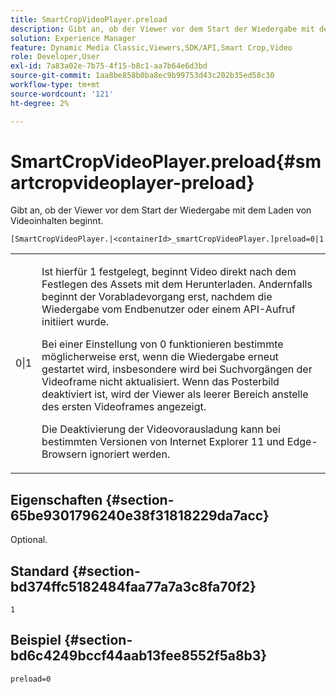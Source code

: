 ```yaml
---
title: SmartCropVideoPlayer.preload
description: Gibt an, ob der Viewer vor dem Start der Wiedergabe mit dem Laden von Videoinhalten beginnt.
solution: Experience Manager
feature: Dynamic Media Classic,Viewers,SDK/API,Smart Crop,Video
role: Developer,User
exl-id: 7a83a02e-7b75-4f15-b8c1-aa7b64e6d3bd
source-git-commit: 1aa8be858b0ba8ec9b99753d43c202b35ed58c30
workflow-type: tm+mt
source-wordcount: '121'
ht-degree: 2%

---
```


# SmartCropVideoPlayer.preload{#smartcropvideoplayer-preload}

Gibt an, ob der Viewer vor dem Start der Wiedergabe mit dem Laden von Videoinhalten beginnt.

`[SmartCropVideoPlayer.|<containerId>_smartCropVideoPlayer.]preload=0|1`

<table id="table_AE7AAFA9B4374E31B51D06511EB96401"> 
 <tbody> 
  <tr> 
   <td colname="col1"> <p> <span class="codeph"> 0|1 </span> </p> </td> 
   <td colname="col2"> <p> Ist hierfür <span class="codeph"> 1 festgelegt, beginnt </span> Video direkt nach dem Festlegen des Assets mit dem Herunterladen. Andernfalls beginnt der Vorabladevorgang erst, nachdem die Wiedergabe vom Endbenutzer oder einem API-Aufruf initiiert wurde. </p> <p>Bei einer Einstellung von <span class="codeph"> 0 funktionieren bestimmte </span> möglicherweise erst, wenn die Wiedergabe erneut gestartet wird, insbesondere wird bei Suchvorgängen der Videoframe nicht aktualisiert. Wenn das Posterbild deaktiviert ist, wird der Viewer als leerer Bereich anstelle des ersten Videoframes angezeigt. </p> <p>Die Deaktivierung der Videovorausladung kann bei bestimmten Versionen von Internet Explorer 11 und Edge-Browsern ignoriert werden. </p> </td> 
  </tr> 
 </tbody> 
</table>

## Eigenschaften {#section-65be9301796240e38f31818229da7acc}

Optional.

## Standard {#section-bd374ffc5182484faa77a7a3c8fa70f2}

`1`

## Beispiel {#section-bd6c4249bccf44aab13fee8552f5a8b3}

`preload=0`
